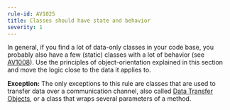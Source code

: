 ```yaml
---
rule-id: AV1025
title: Classes should have state and behavior
severity: 1
---
```

In general, if you find a lot of data-only classes in your code base, you probably also have a few (static) classes with a lot of behavior (see [AV1008](#av1008)). Use the principles of object-orientation explained in this section and move the logic close to the data it applies to.

**Exception:** The only exceptions to this rule are classes that are used to transfer data over a communication channel, also called [Data Transfer Objects](http://martinfowler.com/eaaCatalog/dataTransferObject.html), or a class that wraps several parameters of a method.
